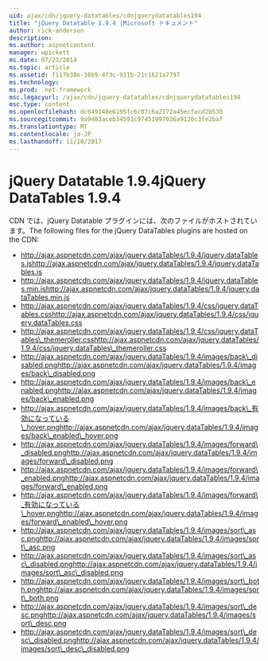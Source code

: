 ```yaml
---
uid: ajax/cdn/jquery-datatables/cdnjquerydatatables194
title: "jQuery Datatable 1.9.4 |Microsoft ドキュメント"
author: rick-anderson
description: 
ms.author: aspnetcontent
manager: wpickett
ms.date: 07/23/2014
ms.topic: article
ms.assetid: f117b38e-38b9-4f3c-911b-21c1621a7797
ms.technology: 
ms.prod: .net-framework
msc.legacyurl: /ajax/cdn/jquery-datatables/cdnjquerydatatables194
msc.type: content
ms.openlocfilehash: dc649148e6195fc6c07c6a2172a45ecfacd2b530
ms.sourcegitcommit: 9a9483aceb34591c97451997036a9120c3fe2baf
ms.translationtype: MT
ms.contentlocale: ja-JP
ms.lasthandoff: 11/10/2017
---
```

<a name="jquery-datatables-194"></a><span data-ttu-id="afaad-102">jQuery Datatable 1.9.4</span><span class="sxs-lookup"><span data-stu-id="afaad-102">jQuery DataTables 1.9.4</span></span>
====================
<span data-ttu-id="afaad-103">CDN では、jQuery Datatable プラグインには、次のファイルがホストされています。</span><span class="sxs-lookup"><span data-stu-id="afaad-103">The following files for the jQuery DataTables plugins are hosted on the CDN:</span></span>

- <span data-ttu-id="afaad-104">http://ajax.aspnetcdn.com/ajax/jquery.dataTables/1.9.4/jquery.dataTables.js</span><span class="sxs-lookup"><span data-stu-id="afaad-104">http://ajax.aspnetcdn.com/ajax/jquery.dataTables/1.9.4/jquery.dataTables.js</span></span>
- <span data-ttu-id="afaad-105">http://ajax.aspnetcdn.com/ajax/jquery.dataTables/1.9.4/jquery.dataTables.min.js</span><span class="sxs-lookup"><span data-stu-id="afaad-105">http://ajax.aspnetcdn.com/ajax/jquery.dataTables/1.9.4/jquery.dataTables.min.js</span></span>
- <span data-ttu-id="afaad-106">http://ajax.aspnetcdn.com/ajax/jquery.dataTables/1.9.4/css/jquery.dataTables.css</span><span class="sxs-lookup"><span data-stu-id="afaad-106">http://ajax.aspnetcdn.com/ajax/jquery.dataTables/1.9.4/css/jquery.dataTables.css</span></span>
- <span data-ttu-id="afaad-107">http://ajax.aspnetcdn.com/ajax/jquery.dataTables/1.9.4/css/jquery.dataTables\_themeroller.css</span><span class="sxs-lookup"><span data-stu-id="afaad-107">http://ajax.aspnetcdn.com/ajax/jquery.dataTables/1.9.4/css/jquery.dataTables\_themeroller.css</span></span>
- <span data-ttu-id="afaad-108">http://ajax.aspnetcdn.com/ajax/jquery.dataTables/1.9.4/images/back\_disabled.png</span><span class="sxs-lookup"><span data-stu-id="afaad-108">http://ajax.aspnetcdn.com/ajax/jquery.dataTables/1.9.4/images/back\_disabled.png</span></span>
- <span data-ttu-id="afaad-109">http://ajax.aspnetcdn.com/ajax/jquery.dataTables/1.9.4/images/back\_enabled.png</span><span class="sxs-lookup"><span data-stu-id="afaad-109">http://ajax.aspnetcdn.com/ajax/jquery.dataTables/1.9.4/images/back\_enabled.png</span></span>
- <span data-ttu-id="afaad-110">http://ajax.aspnetcdn.com/ajax/jquery.dataTables/1.9.4/images/back\_有効になっている\_hover.png</span><span class="sxs-lookup"><span data-stu-id="afaad-110">http://ajax.aspnetcdn.com/ajax/jquery.dataTables/1.9.4/images/back\_enabled\_hover.png</span></span>
- <span data-ttu-id="afaad-111">http://ajax.aspnetcdn.com/ajax/jquery.dataTables/1.9.4/images/forward\_disabled.png</span><span class="sxs-lookup"><span data-stu-id="afaad-111">http://ajax.aspnetcdn.com/ajax/jquery.dataTables/1.9.4/images/forward\_disabled.png</span></span>
- <span data-ttu-id="afaad-112">http://ajax.aspnetcdn.com/ajax/jquery.dataTables/1.9.4/images/forward\_enabled.png</span><span class="sxs-lookup"><span data-stu-id="afaad-112">http://ajax.aspnetcdn.com/ajax/jquery.dataTables/1.9.4/images/forward\_enabled.png</span></span>
- <span data-ttu-id="afaad-113">http://ajax.aspnetcdn.com/ajax/jquery.dataTables/1.9.4/images/forward\_有効になっている\_hover.png</span><span class="sxs-lookup"><span data-stu-id="afaad-113">http://ajax.aspnetcdn.com/ajax/jquery.dataTables/1.9.4/images/forward\_enabled\_hover.png</span></span>
- <span data-ttu-id="afaad-114">http://ajax.aspnetcdn.com/ajax/jquery.dataTables/1.9.4/images/sort\_asc.png</span><span class="sxs-lookup"><span data-stu-id="afaad-114">http://ajax.aspnetcdn.com/ajax/jquery.dataTables/1.9.4/images/sort\_asc.png</span></span>
- <span data-ttu-id="afaad-115">http://ajax.aspnetcdn.com/ajax/jquery.dataTables/1.9.4/images/sort\_asc\_disabled.png</span><span class="sxs-lookup"><span data-stu-id="afaad-115">http://ajax.aspnetcdn.com/ajax/jquery.dataTables/1.9.4/images/sort\_asc\_disabled.png</span></span>
- <span data-ttu-id="afaad-116">http://ajax.aspnetcdn.com/ajax/jquery.dataTables/1.9.4/images/sort\_both.png</span><span class="sxs-lookup"><span data-stu-id="afaad-116">http://ajax.aspnetcdn.com/ajax/jquery.dataTables/1.9.4/images/sort\_both.png</span></span>
- <span data-ttu-id="afaad-117">http://ajax.aspnetcdn.com/ajax/jquery.dataTables/1.9.4/images/sort\_desc.png</span><span class="sxs-lookup"><span data-stu-id="afaad-117">http://ajax.aspnetcdn.com/ajax/jquery.dataTables/1.9.4/images/sort\_desc.png</span></span>
- <span data-ttu-id="afaad-118">http://ajax.aspnetcdn.com/ajax/jquery.dataTables/1.9.4/images/sort\_desc\_disabled.png</span><span class="sxs-lookup"><span data-stu-id="afaad-118">http://ajax.aspnetcdn.com/ajax/jquery.dataTables/1.9.4/images/sort\_desc\_disabled.png</span></span>
